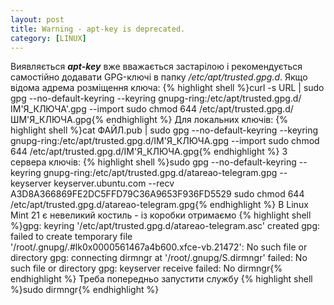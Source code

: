 ```yaml
---
layout: post
title: Warning - apt-key is deprecated.
category: [LINUX]
---
```

Виявляється ***apt-key*** вже вважається застарілою і рекомендується самостійно додавати GPG-ключі в папку _/etc/apt/trusted.gpg.d_.<!--more--> 
Якщо відома адрема розміщення ключа:
    {% highlight shell %}curl -s URL | sudo gpg --no-default-keyring --keyring gnupg-ring:/etc/apt/trusted.gpg.d/ІМ'Я_КЛЮЧА'.gpg --import
sudo chmod 644 /etc/apt/trusted.gpg.d/ШМ'Я_КЛЮЧА.gpg{% endhighlight %}
Для локальних ключів:
    {% highlight shell %}cat ФАЙЛ.pub | sudo gpg --no-default-keyring --keyring gnupg-ring:/etc/apt/trusted.gpg.d/ІМ'Я_КЛЮЧА.gpg --import
sudo chmod 644 /etc/apt/trusted.gpg.d/ІМ'Я_КЛЮЧА.gpg{% endhighlight %}
З сервера ключів:
    {% highlight shell %}sudo gpg --no-default-keyring --keyring gnupg-ring:/etc/apt/trusted.gpg.d/atareao-telegram.gpg --keyserver keyserver.ubuntu.com --recv A3D8A366869FE2DC5FFD79C36A9653F936FD5529
sudo chmod 644 /etc/apt/trusted.gpg.d/atareao-telegram.gpg{% endhighlight %}
В Linux Mint 21 є невеликий костиль - із коробки отримаємо
    {% highlight shell %}gpg: keyring '/etc/apt/trusted.gpg.d/atareao-telegram.asc' created
gpg: failed to create temporary file '/root/.gnupg/.#lk0x0000561467a4b600.xfce-vb.21472': No such file or directory
gpg: connecting dirmngr at '/root/.gnupg/S.dirmngr' failed: No such file or directory
gpg: keyserver receive failed: No dirmngr{% endhighlight %}
Треба попередньо запустити службу
    {% highlight shell %}sudo dirmngr{% endhighlight %}
